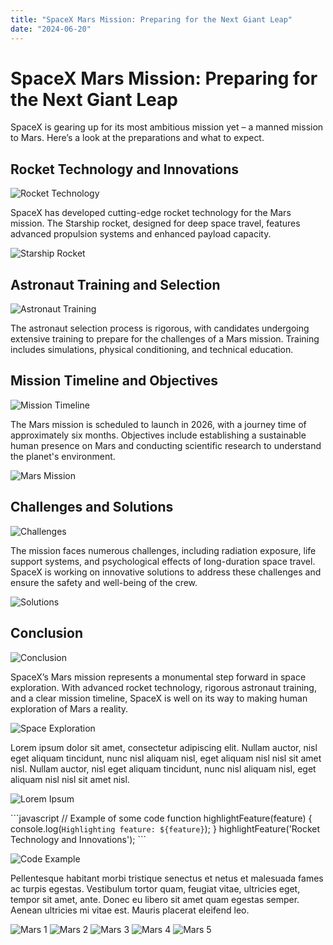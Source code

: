 ```yaml
---
title: "SpaceX Mars Mission: Preparing for the Next Giant Leap"
date: "2024-06-20"
---
```


# SpaceX Mars Mission: Preparing for the Next Giant Leap

SpaceX is gearing up for its most ambitious mission yet – a manned mission to Mars. Here’s a look at the preparations and what to expect.

## Rocket Technology and Innovations

![Rocket Technology](https://source.unsplash.com/800x600/?rocket,technology)

SpaceX has developed cutting-edge rocket technology for the Mars mission. The Starship rocket, designed for deep space travel, features advanced propulsion systems and enhanced payload capacity.

![Starship Rocket](https://source.unsplash.com/800x600/?starship,rocket)

## Astronaut Training and Selection

![Astronaut Training](https://source.unsplash.com/800x600/?astronaut,training)

The astronaut selection process is rigorous, with candidates undergoing extensive training to prepare for the challenges of a Mars mission. Training includes simulations, physical conditioning, and technical education.

## Mission Timeline and Objectives

![Mission Timeline](https://source.unsplash.com/800x600/?mission,timeline)

The Mars mission is scheduled to launch in 2026, with a journey time of approximately six months. Objectives include establishing a sustainable human presence on Mars and conducting scientific research to understand the planet's environment.

![Mars Mission](https://source.unsplash.com/800x600/?mars,mission)

## Challenges and Solutions

![Challenges](https://source.unsplash.com/800x600/?challenges,solutions)

The mission faces numerous challenges, including radiation exposure, life support systems, and psychological effects of long-duration space travel. SpaceX is working on innovative solutions to address these challenges and ensure the safety and well-being of the crew.

![Solutions](https://source.unsplash.com/800x600/?solutions,space)

## Conclusion

![Conclusion](https://source.unsplash.com/800x600/?conclusion,spacex)

SpaceX’s Mars mission represents a monumental step forward in space exploration. With advanced rocket technology, rigorous astronaut training, and a clear mission timeline, SpaceX is well on its way to making human exploration of Mars a reality.

![Space Exploration](https://source.unsplash.com/800x600/?space,exploration)

Lorem ipsum dolor sit amet, consectetur adipiscing elit. Nullam auctor, nisl eget aliquam tincidunt, nunc nisl aliquam nisl, eget aliquam nisl nisl sit amet nisl. Nullam auctor, nisl eget aliquam tincidunt, nunc nisl aliquam nisl, eget aliquam nisl nisl sit amet nisl.

![Lorem Ipsum](https://source.unsplash.com/800x600/?lorem,ipsum)

\`\`\`javascript
// Example of some code
function highlightFeature(feature) {
    console.log(`Highlighting feature: ${feature}`);
}
highlightFeature('Rocket Technology and Innovations');
\`\`\`

![Code Example](https://source.unsplash.com/800x600/?code,javascript)

Pellentesque habitant morbi tristique senectus et netus et malesuada fames ac turpis egestas. Vestibulum tortor quam, feugiat vitae, ultricies eget, tempor sit amet, ante. Donec eu libero sit amet quam egestas semper. Aenean ultricies mi vitae est. Mauris placerat eleifend leo.

![Mars 1](https://source.unsplash.com/800x600/?mars,planet)
![Mars 2](https://source.unsplash.com/800x600/?mars,spacex)
![Mars 3](https://source.unsplash.com/800x600/?mars,space)
![Mars 4](https://source.unsplash.com/800x600/?mars,rover)
![Mars 5](https://source.unsplash.com/800x600/?mars,mission)

